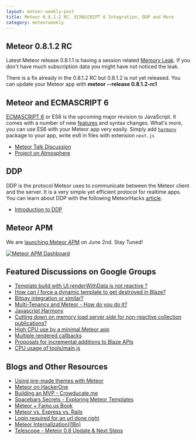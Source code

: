 ```yaml
---
layout: meteor-weekly-post
title: Meteor 0.8.1.2 RC, ECMASCRIPT 6 Integration, DDP and More
category: meteorweekly
---
```


## Meteor 0.8.1.2 RC
Latest Meteor release 0.8.1.1 is having a session related [Memory Leak](https://groups.google.com/forum/#!topic/meteor-talk/krGbkNnfQMg). If you don't have much subscription data you might have not noticed the leak.

There is a fix already in the 0.8.1.2 RC but 0.8.1.2 is not yet released. You can update your Meteor app with **meteor --release 0.8.1.2-rc1**

## Meteor and ECMASCRIPT 6

[ECMASCRIPT 6](https://github.com/lukehoban/es6features) or ES6 is the upcoming major revision to JavaScript. It comes with a number of new [features](https://github.com/lukehoban/es6features) and syntax changes. What's more, you can use ES6 with your Meteor app very easily. Simply add 
[`harmony`](https://atmospherejs.com/package/harmony) package to your app, write es6 in files with extension `next.js` 

* [Meteor Talk Discussion](https://groups.google.com/forum/#!topic/meteor-talk/IckhkJomHFw)
* [Project on Atmosphere](https://atmospherejs.com/package/harmony)

## DDP

DDP is the protocol Meteor uses to communicate between the Meteor client and the server. It is a very simple yet efficient protocol for realtime apps. You can learn about DDP with the following MeteorHacks [article](http://meteorhacks.com/introduction-to-ddp.html).

* [Introduction to DDP](http://meteorhacks.com/introduction-to-ddp.html)

## Meteor APM

We are [launching Meteor APM](http://meteorhacks.com/june-2nd-we-are-launching-meteor-apm.html) on June 2nd. Stay Tuned!

[![Meteor APM Dashboard](http://i.imgur.com/nACulWG.png)](http://meteorhacks.com/june-2nd-we-are-launching-meteor-apm.html)


## Featured Discussions on Google Groups

* [Template build with UI.renderWithData is not reactive ?](https://groups.google.com/forum/#!topic/meteor-talk/TTx8zU54it0)
* [How can I force a dynamic template to get destroyed in Blaze?](https://groups.google.com/forum/#!topic/meteor-talk/TMf4RLfQK_w)
* [Bitpay integration or similar?](https://groups.google.com/forum/#!topic/meteor-talk/f6jVHWwiV6M)
* [Multi-Tenancy and Meteor - How do you do it?](https://groups.google.com/forum/#!topic/meteor-talk/_tf0jH_JnGY)
* [Javascript Harmony](https://groups.google.com/forum/#!topic/meteor-talk/IckhkJomHFw)
* [Cutting down on memory load server side for non-reactive collection publications?](https://groups.google.com/forum/#!topic/meteor-talk/B_Yi81vRiPA)
* [High CPU use by a minimal Meteor app](https://groups.google.com/forum/#!topic/meteor-talk/9eo3uSyabn8)
* [Multiple rendered callbacks](https://groups.google.com/forum/#!topic/meteor-talk/YjpK0fbEY9o)
* [Proposals for incremental additions to Blaze APIs](https://groups.google.com/forum/#!topic/meteor-core/jdQM5cc-7lw)
* [CPU usage of tools/main.js](https://groups.google.com/forum/#!topic/meteor-core/z4by8audkVw)

## Blogs and Other Resources

* [Using pre-made themes with Meteor](http://yauh.de/articles/385/using-pre-made-themes-with-meteor)
* [Meteor on HackerOne](https://hackerone.com/meteor)
* [Building an MVP - Crowducate.me](http://www.manuel-schoebel.com/blog/building-an-mvp---crowducateme)
* [Spacebars Secrets - Exploring Meteor Templates](https://www.discovermeteor.com/blog/spacebars-secrets-exploring-meteor-new-templating-engine/)
* [Meteor + Famo.us Book](http://schonne.com/famo.us-meteor/)
* [Meteor vs. Express vs. Rails](http://www.reddit.com/r/Meteor/comments/24sba6/meteor_vs_express_vs_rails/)
* [Login required for an url done right](http://www.manuel-schoebel.com/blog/login-required-for-an-url-done-right)
* [Meteor Internalization(i18n)](http://journal.gentlenode.com/meteor-9-internationalization-i18n/)
* [Telescope - Meteor 0.8 Update & Next Steps](http://telesc.pe/blog/meteor-0-8-update-next-steps/)